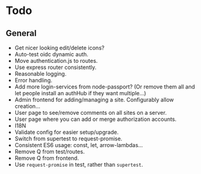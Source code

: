 Todo
====

General
-------

* Get nicer looking edit/delete icons?
* Auto-test oidc dynamic auth.
* Move authentication.js to routes.
* Use express router consistently.
* Reasonable logging.
* Error handling.
* Add more login-services from node-passport? (Or remove them all and let people install an authHub
  if they want multiple…)
* Admin frontend for adding/managing a site.  Configurably allow creation…
* User page to see/remove comments on all sites on a server.
* User page where you can add or merge authorization accounts.
* I18N
* Validate config for easier setup/upgrade.
* Switch from supertest to request-promise.
* Consistent ES6 usage: const, let, arrow-lambdas…
* Remove Q from test/routes.
* Remove Q from frontend.
* Use `request-promise` in test, rather than `supertest`.
